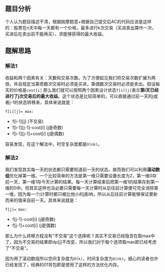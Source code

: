 ## 题目分析

个人认为题目描述不清，根据揣摩题意+根据自己提交后AC的代码应该是这样的：股票在n天中每一天都有一个价格，最多进行k次交易（买进卖出算作一次，买进后在卖出前不能再买），求能够获得的最大收益。

## 题解思路

### 解法1

收益和两个因素有关：天数和交易次数。为了方便起见我们将交易次数扩展为两倍，并且规定当第奇数次交易时必须是买进，第偶数次交易时必须是卖出。假设每天的价格是`cost[i]`
那么我们就可以按照两个因素设计状态`f[i][j]`表示**第i天已经进行了j次交易后的最大收益**。这个状态是比较简单的，可以直接通过前一天的j或者j-1的状态转移来，具体来说就是：

`f[i][j]= max:`

+ f[i-1][j] (不交易)
+ f[i-1][j-1]-cost[i] (j是奇数)
+ f[i-1][j-1]+cost[i] (j是偶数)

容易发现，在这个解法中，时空复杂度都是`O(nk)`。

### 解法2

我们发现其实每一天的状态都只需要知道前一天的状态。故而我们可以利用**滚动数组**优化掉第一维。一个比较简单的方法是第一维只需要设置长度为2，第一维0存前一天，第一维1存今天计算的结果。每一天计算结束后把第一维1的结果存到第一维的0中。但其实这样也没必要只需要每一天计算时从后往前计算便可完全消除第一维，因为每一个j计算时都只被比他小的j影响，所以从后往前计算能够保证更新而来的值来自前一天。具体来说就是：

`f[j]= max:`

+ f[j-1]-cost[i] (j是奇数)
+ f[j-1]+cost[i] (j是偶数)

那么为什么转移方程没有“不交易”这个选择呢？其实不交易已经隐含在取max中了，因为不交易的结果即dp[j]不改变，所以我们对于每个选项取max即已经考虑了“不交易”。

因为用了滚动数组所以空间复杂度为`O(k)`，时间复杂度为`O(nk)`。细心的读者也许已经发现了，经典的01背包即是使用了这样的方法优化内存。


